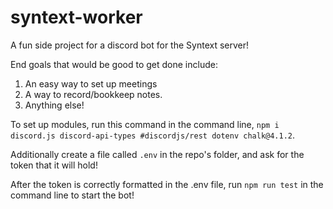 # syntext-worker
A fun side project for a discord bot for the Syntext server! 

End goals that would be good to get done include:
1. An easy way to set up meetings
2. A way to record/bookkeep notes.
3. Anything else!

To set up modules, run this command in the command line, `npm i discord.js discord-api-types #discordjs/rest dotenv chalk@4.1.2`.

Additionally create a file called `.env` in the repo's folder, and ask for the token that it will hold!

After the token is correctly formatted in the .env file, run `npm run test` in the command line to start the bot!
